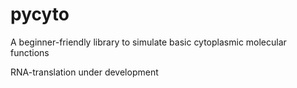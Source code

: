# pycyto
A beginner-friendly library to simulate basic cytoplasmic molecular functions

RNA-translation under development
